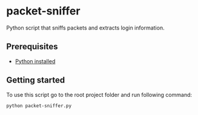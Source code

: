 # packet-sniffer
Python script that sniffs packets and extracts login information.

## Prerequisites

- [Python installed](https://www.python.org/downloads/)

## Getting started
To use this script go to the root project folder and run following command:

```
python packet-sniffer.py
```
